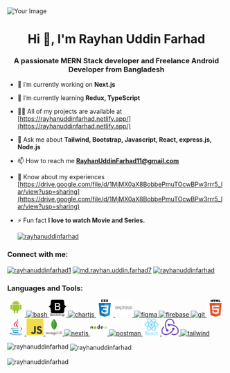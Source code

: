 <img src="https://scontent.fcgp3-2.fna.fbcdn.net/v/t39.30808-6/338709333_526295546324986_7087461024049122044_n.jpg?_nc_cat=109&ccb=1-7&_nc_sid=174925&_nc_eui2=AeHfBkklUO-8xjdmGGS02EBkqUxXET8W04ipTFcRPxbTiMqQfHUjn1MQNuBSXkNIBun7BipKE_EpqKLu7BCNu5OR&_nc_ohc=mV0S_QcQOgUAX_TATUK&_nc_ht=scontent.fcgp3-2.fna&oh=00_AfB5MBeAQER_YOfLNX0oZyw_3TjXi8yXDeSRdVuwOURIKg&oe=64C92418https://scontent.fcgp3-2.fna.fbcdn.net/v/t39.30808-6/338709333_526295546324986_7087461024049122044_n.jpg?_nc_cat=109&ccb=1-7&_nc_sid=174925&_nc_eui2=AeHfBkklUO-8xjdmGGS02EBkqUxXET8W04ipTFcRPxbTiMqQfHUjn1MQNuBSXkNIBun7BipKE_EpqKLu7BCNu5OR&_nc_ohc=mV0S_QcQOgUAX_TATUK&_nc_ht=scontent.fcgp3-2.fna&oh=00_AfB5MBeAQER_YOfLNX0oZyw_3TjXi8yXDeSRdVuwOURIKg&oe=64C92418" alt="Your Image" align="center" width = "40" height = "40" />
<h1 align="center">Hi 👋, I'm Rayhan Uddin Farhad</h1>
<h3 align="center">A passionate MERN Stack developer and Freelance Android Developer from Bangladesh</h3>


- 🔭 I’m currently working on **Next.js**

- 🌱 I’m currently learning **Redux, TypeScript**

- 👨‍💻 All of my projects are available at [https://rayhanuddinfarhad.netlify.app/](https://rayhanuddinfarhad.netlify.app/)

- 💬 Ask me about **Tailwind, Bootstrap, Javascript, React, express.js, Node.js**

- 📫 How to reach me **RayhanUddinFarhad11@gmail.com**

- 📄 Know about my experiences [https://drive.google.com/file/d/1MjMX0aX8BobbePmuTOcwBPw3rrr5_lar/view?usp=sharing](https://drive.google.com/file/d/1MjMX0aX8BobbePmuTOcwBPw3rrr5_lar/view?usp=sharing)

- ⚡ Fun fact **I love to watch Movie and Series.**

  <p align="left"> <a href="https://github.com/ryo-ma/github-profile-trophy"><img src="https://github-profile-trophy.vercel.app/?username=rayhanuddinfarhad" alt="rayhanuddinfarhad" /></a> </p>


<h3 align="left">Connect with me:</h3>
<p align="left">
<a href="https://linkedin.com/in/rayhanuddinfarhad1" target="blank"><img align="center" src="https://raw.githubusercontent.com/rahuldkjain/github-profile-readme-generator/master/src/images/icons/Social/linked-in-alt.svg" alt="rayhanuddinfarhad1" height="30" width="40" /></a>
<a href="https://fb.com/md.rayhan.uddin.farhad7" target="blank"><img align="center" src="https://raw.githubusercontent.com/rahuldkjain/github-profile-readme-generator/master/src/images/icons/Social/facebook.svg" alt="md.rayhan.uddin.farhad7" height="30" width="40" /></a>
<a href="https://instagram.com/rayhanuddinfarhad" target="blank"><img align="center" src="https://raw.githubusercontent.com/rahuldkjain/github-profile-readme-generator/master/src/images/icons/Social/instagram.svg" alt="rayhanuddinfarhad" height="30" width="40" /></a>
</p>

<h3 align="left">Languages and Tools:</h3>
<p align="left"> <a href="https://developer.android.com" target="_blank" rel="noreferrer"> <img src="https://raw.githubusercontent.com/devicons/devicon/master/icons/android/android-original-wordmark.svg" alt="android" width="40" height="40"/> </a> <a href="https://www.gnu.org/software/bash/" target="_blank" rel="noreferrer"> <img src="https://www.vectorlogo.zone/logos/gnu_bash/gnu_bash-icon.svg" alt="bash" width="40" height="40"/> </a> <a href="https://getbootstrap.com" target="_blank" rel="noreferrer"> <img src="https://raw.githubusercontent.com/devicons/devicon/master/icons/bootstrap/bootstrap-plain-wordmark.svg" alt="bootstrap" width="40" height="40"/> </a> <a href="https://www.chartjs.org" target="_blank" rel="noreferrer"> <img src="https://www.chartjs.org/media/logo-title.svg" alt="chartjs" width="40" height="40"/> </a> <a href="https://www.w3schools.com/css/" target="_blank" rel="noreferrer"> <img src="https://raw.githubusercontent.com/devicons/devicon/master/icons/css3/css3-original-wordmark.svg" alt="css3" width="40" height="40"/> </a> <a href="https://expressjs.com" target="_blank" rel="noreferrer"> <img src="https://raw.githubusercontent.com/devicons/devicon/master/icons/express/express-original-wordmark.svg" alt="express" width="40" height="40"/> </a> <a href="https://www.figma.com/" target="_blank" rel="noreferrer"> <img src="https://www.vectorlogo.zone/logos/figma/figma-icon.svg" alt="figma" width="40" height="40"/> </a> <a href="https://firebase.google.com/" target="_blank" rel="noreferrer"> <img src="https://www.vectorlogo.zone/logos/firebase/firebase-icon.svg" alt="firebase" width="40" height="40"/> </a> <a href="https://git-scm.com/" target="_blank" rel="noreferrer"> <img src="https://www.vectorlogo.zone/logos/git-scm/git-scm-icon.svg" alt="git" width="40" height="40"/> </a> <a href="https://www.w3.org/html/" target="_blank" rel="noreferrer"> <img src="https://raw.githubusercontent.com/devicons/devicon/master/icons/html5/html5-original-wordmark.svg" alt="html5" width="40" height="40"/> </a> <a href="https://www.java.com" target="_blank" rel="noreferrer"> <img src="https://raw.githubusercontent.com/devicons/devicon/master/icons/java/java-original.svg" alt="java" width="40" height="40"/> </a> <a href="https://developer.mozilla.org/en-US/docs/Web/JavaScript" target="_blank" rel="noreferrer"> <img src="https://raw.githubusercontent.com/devicons/devicon/master/icons/javascript/javascript-original.svg" alt="javascript" width="40" height="40"/> </a> <a href="https://www.mongodb.com/" target="_blank" rel="noreferrer"> <img src="https://raw.githubusercontent.com/devicons/devicon/master/icons/mongodb/mongodb-original-wordmark.svg" alt="mongodb" width="40" height="40"/> </a> <a href="https://nextjs.org/" target="_blank" rel="noreferrer"> <img src="https://cdn.worldvectorlogo.com/logos/nextjs-2.svg" alt="nextjs" width="40" height="40"/> </a> <a href="https://nodejs.org" target="_blank" rel="noreferrer"> <img src="https://raw.githubusercontent.com/devicons/devicon/master/icons/nodejs/nodejs-original-wordmark.svg" alt="nodejs" width="40" height="40"/> </a> <a href="https://postman.com" target="_blank" rel="noreferrer"> <img src="https://www.vectorlogo.zone/logos/getpostman/getpostman-icon.svg" alt="postman" width="40" height="40"/> </a> <a href="https://reactjs.org/" target="_blank" rel="noreferrer"> <img src="https://raw.githubusercontent.com/devicons/devicon/master/icons/react/react-original-wordmark.svg" alt="react" width="40" height="40"/> </a> <a href="https://redux.js.org" target="_blank" rel="noreferrer"> <img src="https://raw.githubusercontent.com/devicons/devicon/master/icons/redux/redux-original.svg" alt="redux" width="40" height="40"/> </a> <a href="https://tailwindcss.com/" target="_blank" rel="noreferrer"> <img src="https://www.vectorlogo.zone/logos/tailwindcss/tailwindcss-icon.svg" alt="tailwind" width="40" height="40"/> </a> </p>

<p><img align="left" src="https://github-readme-stats.vercel.app/api/top-langs?username=rayhanuddinfarhad&show_icons=true&locale=en&layout=compact" alt="rayhanuddinfarhad" /></p>

<p>&nbsp;<img align="center" src="https://github-readme-stats.vercel.app/api?username=rayhanuddinfarhad&show_icons=true&locale=en" alt="rayhanuddinfarhad" /></p>

<p><img align="center" src="https://github-readme-streak-stats.herokuapp.com/?user=rayhanuddinfarhad&" alt="rayhanuddinfarhad" /></p>
